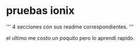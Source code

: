# pruebas ionix

'''
 4 secciones con sus readme correspondientes.
'''

el ultimo me costo un poquito pero lo aprendi rapido.